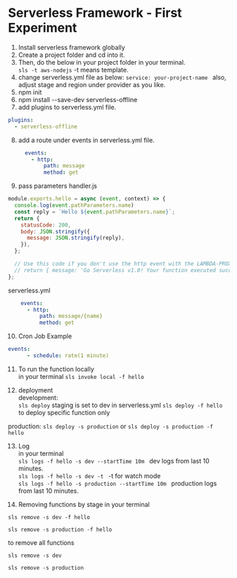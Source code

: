 # Serverless Framework - First Experiment

1. Install serverless framework globally
2. Create a project folder and cd into it.
3. Then, do the below in your project folder in your terminal. <br />
```sls -t aws-nodejs``` -t means template.
4. change serverless.yml file as below:
  ```service: your-project-name ```
  also, adjust stage and region under provider as you like.
5. npm init
6. npm install --save-dev serverless-offline
7. add plugins to serverless.yml file.
  ```yaml
  plugins:
    - serverless-offline
  ```
8. add a route under events in serverless.yml file.
     ```yaml
       events:
         - http:
             path: message
             method: get
     ```
9. pass parameters
handler.js
```javascript
module.exports.hello = async (event, context) => {
  console.log(event.pathParameters.name)
  const reply = `Hello ${event.pathParameters.name}`;
  return {
    statusCode: 200,
    body: JSON.stringify({
      message: JSON.stringify(reply),
    }),
  };

  // Use this code if you don't use the http event with the LAMBDA-PROXY integration
  // return { message: 'Go Serverless v1.0! Your function executed successfully!', event };
};
```
serverless.yml
```yaml
    events:
      - http:
          path: message/{name}
          method: get
```

10. Cron Job Example
```yaml
events:
      - schedule: rate(1 minute)
```

11. To run the function locally <br />
in your terminal
```sls invoke local -f hello```

12. deployment <br />
development:<br />
    ```sls deploy``` staging is set to dev in serverless.yml
    ```sls deploy -f hello``` to deploy specific function only

production:
```sls deploy -s production``` or
```sls deploy -s production -f hello``` 

13. Log <br />
in your terminal <br />
```sls logs -f hello -s dev --startTime 10m ``` dev logs from last 10 minutes. <br />
```sls logs -f hello -s dev -t ``` -t for watch mode <br />
```sls logs -f hello -s production --startTime 10m ```  production logs from last 10 minutes.<br />


14. Removing functions
by stage
in your terminal
```
sls remove -s dev -f hello
```
```
sls remove -s production -f hello
```
to remove all functions
```
sls remove -s dev
```
```
sls remove -s production
```